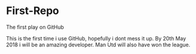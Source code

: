 # First-Repo
The first play on GitHub

This is the first time i use GitHub, hopefully i dont mess it up. By 20th May 2018 i will be an amazing developer. Man Utd will also have won the league.
